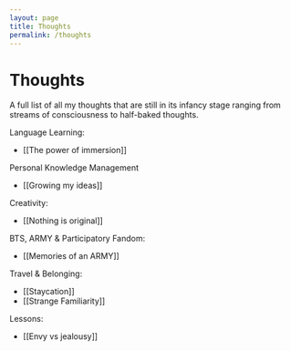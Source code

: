 ```yaml
---
layout: page
title: Thoughts
permalink: /thoughts
---
```


# Thoughts

A full list of all my thoughts that are still in its infancy stage ranging from streams of consciousness to half-baked thoughts.

Language Learning:

- [[The power of immersion]]

Personal Knowledge Management

- [[Growing my ideas]]

Creativity:

- [[Nothing is original]]

BTS, ARMY & Participatory Fandom:

- [[Memories of an ARMY]]

Travel & Belonging:

- [[Staycation]]
- [[Strange Familiarity]]

Lessons:

- [[Envy vs jealousy]]

<style>
  .wrapper {
    max-width: 58em;
  }
</style>